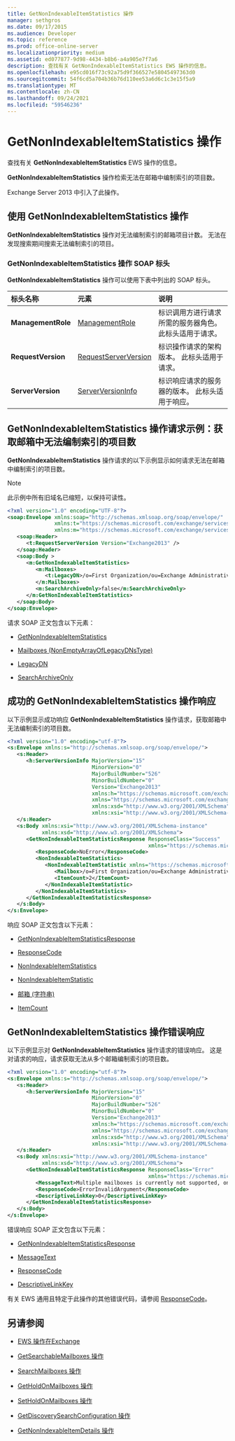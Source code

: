 ```yaml
---
title: GetNonIndexableItemStatistics 操作
manager: sethgros
ms.date: 09/17/2015
ms.audience: Developer
ms.topic: reference
ms.prod: office-online-server
ms.localizationpriority: medium
ms.assetid: ed077877-9d98-4434-b8b6-a4a905e7f7a6
description: 查找有关 GetNonIndexableItemStatistics EWS 操作的信息。
ms.openlocfilehash: e95cd016f73c92a75d9f366527e58045497363d0
ms.sourcegitcommit: 54f6cd5a704b36b76d110ee53a6d6c1c3e15f5a9
ms.translationtype: MT
ms.contentlocale: zh-CN
ms.lasthandoff: 09/24/2021
ms.locfileid: "59546236"
---
```

# <a name="getnonindexableitemstatistics-operation"></a>GetNonIndexableItemStatistics 操作

查找有关 **GetNonIndexableItemStatistics** EWS 操作的信息。 
  
**GetNonIndexableItemStatistics** 操作检索无法在邮箱中编制索引的项目数。 
  
Exchange Server 2013 中引入了此操作。
  
## <a name="using-the-getnonindexableitemstatistics-operation"></a>使用 GetNonIndexableItemStatistics 操作

**GetNonIndexableItemStatistics** 操作对无法编制索引的邮箱项目计数。 无法在发现搜索期间搜索无法编制索引的项目。 
  
### <a name="getnonindexableitemstatistics-operation-soap-headers"></a>GetNonIndexableItemStatistics 操作 SOAP 标头

**GetNonIndexableItemStatistics** 操作可以使用下表中列出的 SOAP 标头。 
  
|**标头名称**|**元素**|**说明**|
|:-----|:-----|:-----|
|**ManagementRole** <br/> |[ManagementRole](managementrole.md) <br/> |标识调用方进行请求所需的服务器角色。 此标头适用于请求。  <br/> |
|**RequestVersion** <br/> |[RequestServerVersion](requestserverversion.md) <br/> |标识操作请求的架构版本。 此标头适用于请求。  <br/> |
|**ServerVersion** <br/> |[ServerVersionInfo](serverversioninfo.md) <br/> |标识响应请求的服务器的版本。 此标头适用于响应。  <br/> |
   
## <a name="getnonindexableitemstatistics-operation-request-example-get-the-count-of-items-that-cannot-be-indexed-in-a-mailbox"></a>GetNonIndexableItemStatistics 操作请求示例：获取邮箱中无法编制索引的项目数

**GetNonIndexableItemStatistics** 操作请求的以下示例显示如何请求无法在邮箱中编制索引的项目数。 
  
> [!NOTE]
> 此示例中所有旧域名已缩短，以保持可读性。 
  
```XML
<?xml version="1.0" encoding="UTF-8"?>
<soap:Envelope xmlns:soap="http://schemas.xmlsoap.org/soap/envelope/"
               xmlns:t="https://schemas.microsoft.com/exchange/services/2006/types"
               xmlns:m="https://schemas.microsoft.com/exchange/services/2006/messages">
   <soap:Header>
      <t:RequestServerVersion Version="Exchange2013" />
   </soap:Header>
   <soap:Body >
      <m:GetNonIndexableItemStatistics>
         <m:Mailboxes>
            <t:LegacyDN>/o=First Organization/ou=Exchange Administrative Group (FYDIDLT)/cn=Recipients/cn=3518cf-Steve</t:LegacyDN>
         </m:Mailboxes>
         <m:SearchArchiveOnly>false</m:SearchArchiveOnly>
      </m:GetNonIndexableItemStatistics>
   </soap:Body>
</soap:Envelope>

```

请求 SOAP 正文包含以下元素：
  
- [GetNonIndexableItemStatistics](getnonindexableitemstatistics.md)
    
- [Mailboxes (NonEmptyArrayOfLegacyDNsType)](mailboxes-nonemptyarrayoflegacydnstype.md)
    
- [LegacyDN](legacydn.md)
    
- [SearchArchiveOnly](searcharchiveonly.md)
    
## <a name="successful-getnonindexableitemstatistics-operation-response"></a>成功的 GetNonIndexableItemStatistics 操作响应

以下示例显示成功响应 **GetNonIndexableItemStatistics** 操作请求，获取邮箱中无法编制索引的项目数。 
  
```XML
<?xml version="1.0" encoding="utf-8"?>
<s:Envelope xmlns:s="http://schemas.xmlsoap.org/soap/envelope/">
   <s:Header>
      <h:ServerVersionInfo MajorVersion="15" 
                           MinorVersion="0" 
                           MajorBuildNumber="526" 
                           MinorBuildNumber="0"
                           Version="Exchange2013" 
                           xmlns:h="https://schemas.microsoft.com/exchange/services/2006/types" 
                           xmlns="https://schemas.microsoft.com/exchange/services/2006/types" 
                           xmlns:xsd="http://www.w3.org/2001/XMLSchema" 
                           xmlns:xsi="http://www.w3.org/2001/XMLSchema-instance"/>
   </s:Header>
   <s:Body xmlns:xsi="http://www.w3.org/2001/XMLSchema-instance" 
           xmlns:xsd="http://www.w3.org/2001/XMLSchema">
      <GetNonIndexableItemStatisticsResponse ResponseClass="Success" 
                                             xmlns="https://schemas.microsoft.com/exchange/services/2006/messages">
         <ResponseCode>NoError</ResponseCode>
         <NonIndexableItemStatistics>
            <NonIndexableItemStatistic xmlns="https://schemas.microsoft.com/exchange/services/2006/types">
               <Mailbox>/o=First Organization/ou=Exchange Administrative Group (FYT)/cn=Recipients/cn=35181acf-Steve</Mailbox>
               <ItemCount>2</ItemCount>
            </NonIndexableItemStatistic>
         </NonIndexableItemStatistics>
      </GetNonIndexableItemStatisticsResponse>
   </s:Body>
</s:Envelope>

```

响应 SOAP 正文包含以下元素：
  
- [GetNonIndexableItemStatisticsResponse](getnonindexableitemstatisticsresponse.md)
    
- [ResponseCode](responsecode.md)
    
- [NonIndexableItemStatistics](nonindexableitemstatistics.md)
    
- [NonIndexableItemStatistic](nonindexableitemstatistic.md)
    
- [邮箱 (字符串)](mailbox-string.md)
    
- [ItemCount](itemcount.md)
    
## <a name="getnonindexableitemstatistics-operation-error-response"></a>GetNonIndexableItemStatistics 操作错误响应

以下示例显示对 **GetNonIndexableItemStatistics** 操作请求的错误响应。 这是对请求的响应，请求获取无法从多个邮箱编制索引的项目数。 
  
```XML
<?xml version="1.0" encoding="utf-8"?>
<s:Envelope xmlns:s="http://schemas.xmlsoap.org/soap/envelope/">
   <s:Header>
      <h:ServerVersionInfo MajorVersion="15" 
                           MinorVersion="0" 
                           MajorBuildNumber="526" 
                           MinorBuildNumber="0" 
                           Version="Exchange2013" 
                           xmlns:h="https://schemas.microsoft.com/exchange/services/2006/types" 
                           xmlns="https://schemas.microsoft.com/exchange/services/2006/types" 
                           xmlns:xsd="http://www.w3.org/2001/XMLSchema" 
                           xmlns:xsi="http://www.w3.org/2001/XMLSchema-instance"/>
   </s:Header>
   <s:Body xmlns:xsi="http://www.w3.org/2001/XMLSchema-instance" 
           xmlns:xsd="http://www.w3.org/2001/XMLSchema">
      <GetNonIndexableItemStatisticsResponse ResponseClass="Error" 
                                             xmlns="https://schemas.microsoft.com/exchange/services/2006/messages">
         <MessageText>Multiple mailboxes is currently not supported, only single mailbox is supported.</MessageText>
         <ResponseCode>ErrorInvalidArgument</ResponseCode>
         <DescriptiveLinkKey>0</DescriptiveLinkKey>
      </GetNonIndexableItemStatisticsResponse>
   </s:Body>
</s:Envelope>

```

错误响应 SOAP 正文包含以下元素：
  
- [GetNonIndexableItemStatisticsResponse](getnonindexableitemstatisticsresponse.md)
    
- [MessageText](messagetext.md)
    
- [ResponseCode](responsecode.md)
    
- [DescriptiveLinkKey](descriptivelinkkey.md)
    
有关 EWS 通用且特定于此操作的其他错误代码，请参阅 [ResponseCode](responsecode.md)。
  
## <a name="see-also"></a>另请参阅

- [EWS 操作在Exchange](ews-operations-in-exchange.md)
    
- [GetSearchableMailboxes 操作](getsearchablemailboxes-operation.md)
    
- [SearchMailboxes 操作](searchmailboxes-operation.md)
    
- [GetHoldOnMailboxes 操作](getholdonmailboxes-operation.md)
    
- [SetHoldOnMailboxes 操作](setholdonmailboxes-operation.md)
    
- [GetDiscoverySearchConfiguration 操作](getdiscoverysearchconfiguration-operation.md)
    
- [GetNonIndexableItemDetails 操作](getnonindexableitemdetails-operation.md)
    

